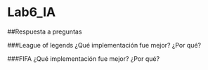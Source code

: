 # Lab6_IA

##Respuesta a preguntas 

###League of legends
¿Qué implementación fue mejor? ¿Por qué?


###FIFA
¿Qué implementación fue mejor? ¿Por qué?
